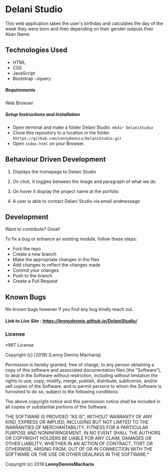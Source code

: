 # Delani Studio

This web application takes the user's birthday and calculates the
day of the week they were born and then depending on their gender 
outputs their Akan Name

## Technologies Used

- HTML
- CSS
- JavaScript
- Bootstrap
-Jquery

##### Requirements

Web Browser

##### Setup Instructions and Installation

-  Open terminal and make a folder Delani Studio. `mkdir DelaniStudio`
- Clone this repository to a location in the folder. `hhttps://github.com/LennyDennis/DelaniStudio.git`
- Open `index.html` on your Browser.


## Behaviour Driven Development

1. Displays the homepage to Delani Studio
  
2. On click, it toggles between the image and paragraph of what we do

3. On hover it display the project name at the porfolio

4. A user is able to contact Delani Studio via email andmessage

## Development

Want to contribute? Great!

To fix a bug or enhance an existing module, follow these steps:
- Fork the repo
- Create a new branch
- Make the appropriate changes in the files
- Add changes to reflect the changes made
- Commit your changes 
- Push to the branch 
- Create a Pull Request


## Known Bugs

No known bugs however if you find any bug kindly reach out.




##### Link to Live Site : https://lennydennis.github.io/DelaniStudio/

### License

*MIT License

Copyright (c) [2019] [Lenny Dennis Macharia]

Permission is hereby granted, free of charge, to any person obtaining a copy
of this software and associated documentation files (the "Software"), to deal
in the Software without restriction, including without limitation the rights
to use, copy, modify, merge, publish, distribute, sublicense, and/or sell
copies of the Software, and to permit persons to whom the Software is
furnished to do so, subject to the following conditions:

The above copyright notice and this permission notice shall be included in all
copies or substantial portions of the Software.

THE SOFTWARE IS PROVIDED "AS IS", WITHOUT WARRANTY OF ANY KIND, EXPRESS OR
IMPLIED, INCLUDING BUT NOT LIMITED TO THE WARRANTIES OF MERCHANTABILITY,
FITNESS FOR A PARTICULAR PURPOSE AND NONINFRINGEMENT. IN NO EVENT SHALL THE
AUTHORS OR COPYRIGHT HOLDERS BE LIABLE FOR ANY CLAIM, DAMAGES OR OTHER
LIABILITY, WHETHER IN AN ACTION OF CONTRACT, TORT OR OTHERWISE, ARISING FROM,
OUT OF OR IN CONNECTION WITH THE SOFTWARE OR THE USE OR OTHER DEALINGS IN THE
SOFTWARE.*

Copyright (c) 2019 **LennyDennisMacharia**

